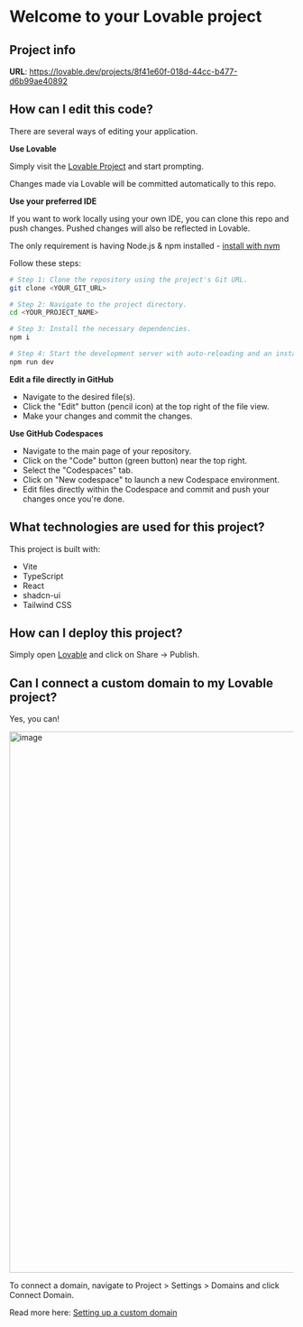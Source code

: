 # Welcome to your Lovable project

## Project info

**URL**: https://lovable.dev/projects/8f41e60f-018d-44cc-b477-d6b99ae40892

## How can I edit this code?

There are several ways of editing your application.

**Use Lovable**

Simply visit the [Lovable Project](https://lovable.dev/projects/8f41e60f-018d-44cc-b477-d6b99ae40892) and start prompting.

Changes made via Lovable will be committed automatically to this repo.

**Use your preferred IDE**

If you want to work locally using your own IDE, you can clone this repo and push changes. Pushed changes will also be reflected in Lovable.

The only requirement is having Node.js & npm installed - [install with nvm](https://github.com/nvm-sh/nvm#installing-and-updating)

Follow these steps:

```sh
# Step 1: Clone the repository using the project's Git URL.
git clone <YOUR_GIT_URL>

# Step 2: Navigate to the project directory.
cd <YOUR_PROJECT_NAME>

# Step 3: Install the necessary dependencies.
npm i

# Step 4: Start the development server with auto-reloading and an instant preview.
npm run dev
```

**Edit a file directly in GitHub**

- Navigate to the desired file(s).
- Click the "Edit" button (pencil icon) at the top right of the file view.
- Make your changes and commit the changes.

**Use GitHub Codespaces**

- Navigate to the main page of your repository.
- Click on the "Code" button (green button) near the top right.
- Select the "Codespaces" tab.
- Click on "New codespace" to launch a new Codespace environment.
- Edit files directly within the Codespace and commit and push your changes once you're done.

## What technologies are used for this project?

This project is built with:

- Vite
- TypeScript
- React
- shadcn-ui
- Tailwind CSS

## How can I deploy this project?

Simply open [Lovable](https://lovable.dev/projects/8f41e60f-018d-44cc-b477-d6b99ae40892) and click on Share -> Publish.

## Can I connect a custom domain to my Lovable project?

Yes, you can!

<img width="1903" height="960" alt="image" src="https://github.com/user-attachments/assets/4d419d80-3032-46c0-b9fb-af98cf7f9b56" />


To connect a domain, navigate to Project > Settings > Domains and click Connect Domain.

Read more here: [Setting up a custom domain](https://docs.lovable.dev/tips-tricks/custom-domain#step-by-step-guide)
